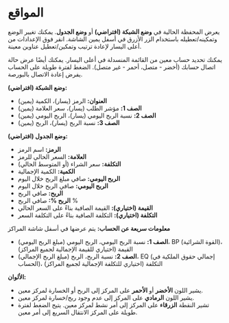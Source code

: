 # **المواقع**

يعرض المحفظة الحالية في **وضع الشبكة (افتراضي)** أو **وضع الجدول**.
يمكنك تغيير الوضع وتمكينه/تعطيله باستخدام الزر الأزرق في أسفل يمين الشاشة.
انقر فوق الإعدادات من أعلى اليسار لإعادة ترتيب وتمكين/تعطيل عناوين معينة.

يمكنك تحديد حساب معين من القائمة المنسدلة في أعلى اليسار.
يمكنك أيضًا عرض حالة اتصال حسابك (أخضر - متصل، أحمر - غير متصل).
الضغط لفترة طويلة على الحساب يفرض إعادة الاتصال بالبورصة.

**وضع الشبكة (افتراضي):**
- **العنوان:** الرمز (يسار)، الكمية (يمين)
- **الصف 1:** مؤشر الطلب (يسار)، سعر العلامة (يمين)
- **الصف 2:** نسبة الربح اليومي (يسار)، الربح اليومي (يمين)
- **الصف 3:** نسبة الربح (يسار)، الربح (يمين)

**وضع الجدول (افتراضي):**
- **الرمز:** اسم الرمز
- **العلامة:** السعر الحالي للرمز
- **التكلفة:** سعر الشراء (أو المتوسط الحالي)
- **الكمية:** الكمية الإجمالية
- **الربح اليومي:** صافي مبلغ الربح خلال اليوم
- **الربح اليومي:** صافي الربح خلال اليوم
- **الربح:** صافي الربح
- **الربح %:** صافي الربح %
- **القيمة (اختياري):** القيمة الصافية بناءً على السعر الحالي
- **التكلفة (اختياري):** التكلفة الصافية بناءً على التكلفة السعر

**معلومات سريعة عن الحساب:**
يتم عرضها في أسفل شاشة المراكز
- **الصف 1:** نسبة الربح اليومي، الربح اليومي (مبلغ الربح اليومي)، BP (القوة الشرائية)، القيمة (اختياري للقيمة الإجمالية لجميع المراكز)
- **الصف 2:** نسبة الربح، الربح (مبلغ الربح الإجمالي)، EQ (إجمالي حقوق الملكية في الحساب)، التكلفة (اختياري للتكلفة الإجمالية لجميع المراكز)

**الألوان:**
- يشير اللون **الأخضر** أو **الأحمر** على المركز إلى الربح أو الخسارة لمركز معين.
- يشير اللون **الرمادي** على المركز إلى عدم وجود ربح/خسارة لمركز معين.
- تشير النقطة **الزرقاء** على المركز إلى أمر نشط لمركز معين. يتيح الضغط لفترة طويلة على المركز الانتقال السريع إلى أمر معين.
